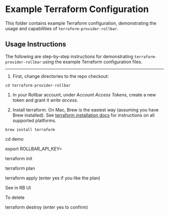 Example Terraform Configuration
===============================

This folder contains example Terraform configuration, demonstrating the usage
and capabilities of `terraform-provider-rollbar`.


Usage Instructions
------------------

The following are step-by-step instructions for demonstrating
`terraform-provider-rollbar` using the example Terraform configuration files.

-----

1. First, change directories to the repo checkout:

```shell
cd terraform-provider-rollbar
```

1. In your Rollbar account, under _Account Access Tokens_, create a new token and
grant it _write access_.


3. Install terraform. On Mac, Brew is the easiest way (assuming you have Brew
installed).  See [terraform installation
docs](https://learn.hashicorp.com/tutorials/terraform/install-cli) for
instructions on all supported platforms.

```shell
brew install terraform
```


cd demo

export ROLLBAR_API_KEY=<yourNewToken>

terraform init

terraform plan

terraform apply (enter yes if you like the plan)

See in RB UI

To delete

terraform destroy (enter yes to confirm)